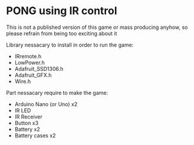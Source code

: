 # PONG using IR control

This is not a published version of this game or mass producing anyhow, so please refrain from being too exciting about it

Library nessacary to install in order to run the game: <ul>
<li>IRremote.h</li>
<li>LowPower.h</li>
<li>Adafruit_SSD1306.h</li>
<li>Adafruit_GFX.h</li>
<li>Wire.h</li>
</ul>


Part nessacary require to make the game:
<ul>
<li>Arduino Nano (or Uno) x2</li>
<li>IR LED</li>
<li>IR Receiver</li>
<li>Button x3</li>
<li>Battery x2</li>
<li>Battery cases x2</li>
</ul>
